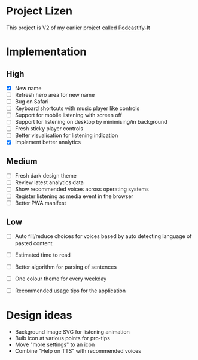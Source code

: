 # Project Lizen

This project is V2 of my earlier project called [Podcastify-It](https://github.com/yakshaG/podcastify-it)

# Implementation
## High
- [x] New name
- [ ] Refresh hero area for new name
- [ ] Bug on Safari
- [ ] Keyboard shortcuts with music player like controls
- [ ] Support for mobile listening with screen off
- [ ] Support for listening on desktop by minimising/in background
- [ ] Fresh sticky player controls
- [ ] Better visualisation for listening indication
- [x] Implement better analytics

## Medium
- [ ] Fresh dark design theme
- [ ] Review latest analytics data
- [ ] Show recommended voices across operating systems
- [ ] Register listening as media event in the browser
- [ ] Better PWA manifest

## Low
- [ ] Auto fill/reduce choices for voices based by auto detecting language of pasted content
- [ ] Estimated time to read
- [ ] Better algorithm for parsing of sentences
- [ ] One colour theme for every weekday
- [ ] Recommended usage tips for the application


# Design ideas
- Background image SVG for listening animation
- Bulb icon at various points for pro-tips
- Move "more settings" to an icon
- Combine "Help on TTS" with recommended voices
